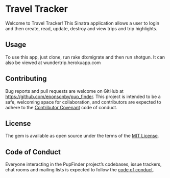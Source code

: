 # Travel Tracker

Welcome to Travel Tracker! This Sinatra application allows a user to login and then create, read, update, destroy and view trips and trip highlights.


## Usage
To use this app, just clone, run rake db:migrate and then run shotgun. It can also be viewed at wundertrip.herokuapp.com

## Contributing

Bug reports and pull requests are welcome on GitHub at https://github.com/eponsonby/pup_finder. This project is intended to be a safe, welcoming space for collaboration, and contributors are expected to adhere to the [Contributor Covenant](http://contributor-covenant.org) code of conduct.

## License

The gem is available as open source under the terms of the [MIT License](https://opensource.org/licenses/MIT).

## Code of Conduct

Everyone interacting in the PupFinder project’s codebases, issue trackers, chat rooms and mailing lists is expected to follow the [code of conduct](https://github.com/eponsonby/pup_finder/blob/master/CODE_OF_CONDUCT.md).